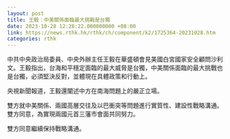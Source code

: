 ```yaml
---
layout: post
title: 王毅：中美關係面臨最大挑戰是台獨
date: 2023-10-28 12:28:22.000000000 +08:00
link: https://news.rthk.hk/rthk/ch/component/k2/1725364-20231028.htm
categories: rthk
---
```


中共中央政治局委員、中央外辦主任王毅在華盛頓會見美國白宮國家安全顧問沙利文。王毅指出，台海和平穩定面臨的最大威脅是台獨，中美關係面臨的最大挑戰也是台獨，必須堅決反對，並體現在具體政策和行動上。

央視新聞報道，王毅還闡述中方在南海問題上的嚴正立場。

雙方就中美關係、兩國高層交往及以巴衝突等問題進行實質性、建設性戰略溝通。雙方同意，為實現兩國元首三藩市會面共同努力。

雙方同意繼續保持戰略溝通。
